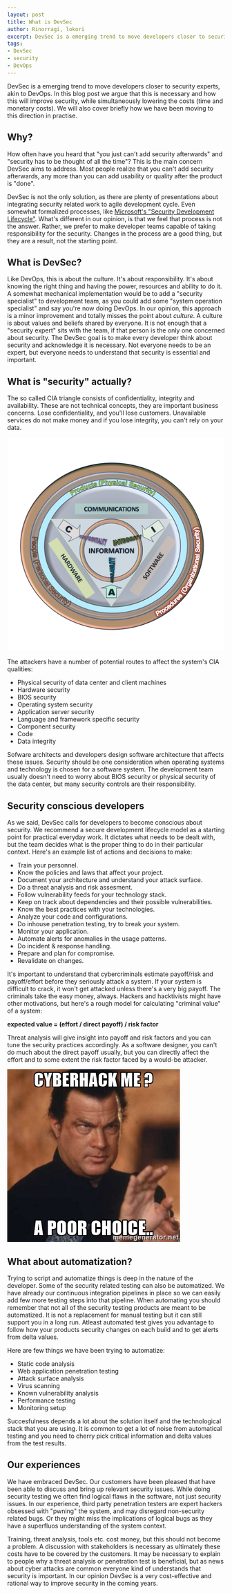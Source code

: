 ```yaml
---
layout: post
title: What is DevSec
author: Rinorragi, lokori
excerpt: DevSec is a emerging trend to move developers closer to security experts, akin to DevOps. In this blog post we argue that this is necessary and how this will improve security, while simultaneously lowering the costs. We wil also cover how to do this in practice.
tags:  
- DevSec
- security
- DevOps
---
```


DevSec is a emerging trend to move developers closer to security experts, akin to DevOps. In this 
blog post we argue that this is necessary and how this will improve security, while simultaneously
lowering the costs (time and monetary costs). We will also cover briefly how we have been moving
to this direction in practise.

## Why?

How often have you heard that "you just can't add security afterwards" and 
"security has to be thought of all the time"? This is the main concern DevSec aims to address. Most people
realize that you can't add security afterwards, any more than you can add usability or quality after the product is "done".

DevSec is not the only solution, as there are plenty of presentations about integrating security related
work to agile development cycle. Even somewhat formalized processes, like 
[Microsoft's "Security Development Lifecycle"](https://www.microsoft.com/en-us/SDL/Discover/sdlagile.aspx). 
What's different in our opinion, is that we feel that process is not the answer. Rather, we prefer to make
developer teams capable of taking responsibility for the security. Changes in the process are a good thing,
but they are a result, not the starting point.

## What is DevSec?

Like DevOps, this is about the culture. It's about responsibility. It's about knowing the right thing and
having the power, resources and ability to do it. A somewhat mechanical implementation would be to add a
"security specialist" to development team, as you could add some "system operation specialist" and say you're now
doing DevOps. In our opinion, this approach is a minor improvement and totally misses the point about *culture*. A culture is about 
values and beliefs shared by everyone. It is not enough that a "security expert" sits with the team, if that person
is the only one concerned about security. The DevSec goal is to make every developer think about security and acknowledge 
it is necessary. Not everyone needs to be an expert, but everyone needs to understand that security is essential and important.


## What is "security" actually?

The so called CIA triangle consists of confidentiality, integrity and availability. These are not technical concepts, they are important business concerns. Lose confidentiality, and you'll lose customers. Unavailable services do not make money and if you lose integrity, you can't rely on your data. 

![CIA](/img/devsec/cia.png)

The attackers have a number of potential routes to affect the system's CIA qualities:

* Physical security of data center and client machines
* Hardware security
* BIOS security 
* Operating system security
* Application server security
* Language and framework specific security 
* Component security
* Code
* Data integrity

Sofware architects and developers design software architecture that affects these issues. Security should be one consideration when operating systems and technology is chosen for a software system. The development team usually doesn't need to worry about BIOS security or physical security of the data center, but many security controls are their responsibility.

## Security conscious developers

As we said, DevSec calls for developers to become conscious about security. We recommend a secure development lifecycle model as a starting point for practical everyday work. It dictates what needs to be dealt with, but the team decides what is the proper thing to do in their particular context. Here's an example list of actions and decisions to make:

* Train your personnel.
* Know the policies and laws that affect your project.
* Document your architecture and understand your attack surface.
* Do a threat analysis and risk assesment.
* Follow vulnerability feeds for your technology stack.
* Keep on track about dependencies and their possible vulnerabilities.
* Know the best practices with your technologies.
* Analyze your code and configurations.
* Do inhouse penetration testing, try to break your system.
* Monitor your application.
* Automate alerts for anomalies in the usage patterns.
* Do incident & response handling.
* Prepare and plan for compromise.
* Revalidate on changes.

It's important to understand that cybercriminals estimate payoff/risk and payoff/effort before they seriously attack a system. If your system is difficult to crack, it won't get attacked unless there's a very big payoff. The criminals take the easy money, always.  Hackers and hacktivists might have other motivations, but here's a rough model for calculating "criminal value" of a system:

**expected value = (effort / direct payoff) / risk factor** 

Threat analysis will give insight into payoff and risk factors and you can tune the security practices accordingly. As a software designer, you can't do much about the direct payoff usually, but you can directly affect the effort and to some extent the risk factor faced by a would-be attacker. 

![Seagull](/img/devsec/seagull.jpg)

## What about automatization?

Trying to script and automatize things is deep in the nature of the developer. Some of the security related testing can also be automatized. We have already our continuous integration pipelines in place so we can easily add few more testing steps into that pipeline. When automating you should remember that not all of the security testing products are meant to be automatized. It is not a replacement for manual testing but it can still support you in a long run. Atleast automated test gives you advantage to follow how your products security changes on each build and to get alerts from delta values. 

Here are few things we have been trying to automatize:

* Static code analysis
* Web application penetration testing
* Attack surface analysis
* Virus scanning
* Known vulnerability analysis 
* Performance testing
* Monitoring setup

Succesfulness depends a lot about the solution itself and the technological stack that you are using. It is common to get a lot of noise from automatical testing and you need to cherry pick critical information and delta values from the test results. 

## Our experiences

We have embraced DevSec. Our customers have been pleased that have been able to discuss and bring up relevant security issues. While doing security testing we often find logical flaws in the software, not just security issues. In our experience, third party penetration testers are expert hackers obsessed with "pwning" the system, and may disregard non-security related bugs. Or they might miss the implications of logical bugs as they have a superfluos understanding of the system context.

Training, threat analysis, tools etc. cost money, but this should not become a problem. A discussion with stakeholders is necessary as ultimately these costs have to be covered by the customers. It may be necessary to explain to people why a threat analysis or penetration test is beneficial, but as news about cyber attacks are common everyone kind of understands that security is important. In our opinion DevSec is a very cost-effective and rational way to improve security in the coming years.

